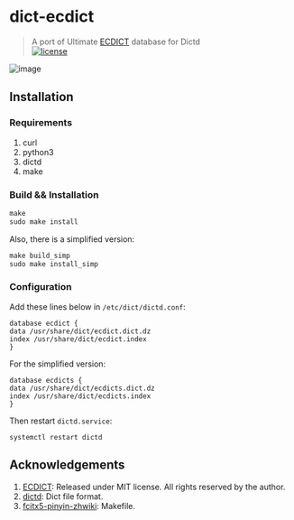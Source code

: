 # dict-ecdict
> A port of Ultimate [ECDICT] database for Dictd<br>
[![license]](/LICENSE)

![image](https://user-images.githubusercontent.com/17917040/87878103-c1ee5480-ca14-11ea-80a2-2f5322a43e01.png)

## Installation

### Requirements
1. curl
2. python3
3. dictd
4. make

### Build && Installation
```Makefile
make
sudo make install
```
Also, there is a simplified version:
```Makefile
make build_simp
sudo make install_simp
```
### Configuration
Add these lines below in `/etc/dict/dictd.conf`:
```dictdconf
database ecdict {
data /usr/share/dict/ecdict.dict.dz
index /usr/share/dict/ecdict.index
}
```
For the simplified version:
```dictdconf
database ecdicts {
data /usr/share/dict/ecdicts.dict.dz
index /usr/share/dict/ecdicts.index
}
```
Then restart `dictd.service`:
```shell
systemctl restart dictd
```

## Acknowledgements
1. [ECDICT](https://github.com/skywind3000/ECDICT-ultimate): Released under MIT license. All rights reserved by the author.
2. [dictd](https://en.wikipedia.org/wiki/DICT): Dict file format.
3. [fcitx5-pinyin-zhwiki](https://github.com/felixonmars/fcitx5-pinyin-zhwiki): Makefile.

[ECDICT]:https://github.com/skywind3000/ECDICT-ultimate
[license]:https://img.shields.io/badge/license-MIT-purple.svg
